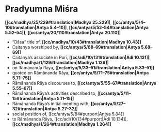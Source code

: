 # Pradyumna Miśra

**[[cc/madhya/25/229#translation|Madhya 25.229]]**, **[[cc/antya/5/4–10#translation|Antya 5.4–10]]**, **[[cc/antya/5/52–54#translation|Antya 5.52–54]]**, **[[cc/antya/20/110#translation|Antya 20.110]]**

* “Dāsa” title of, **[[cc/madhya/10/43#translation|Madhya 10.43]]**
* Caitanya worshiped by, **[[cc/antya/5/68–69#translation|Antya 5.68–69]]**
* Caitanya’s associate in Purī, **[[cc/adi/10/131#translation|Ādi 10.131]]**, **[[cc/madhya/1/129#translation|Madhya 1.129]]**
* on Rāmānanda Rāya, **[[cc/antya/5/33–51#translation|Antya 5.33–51]]**
* quoted on Rāmānanda Rāya, **[[cc/antya/5/71–75#translation|Antya 5.71–75]]**
* Rāmānanda Rāya discourses to, **[[cc/antya/5/55–67#translation|Antya 5.55–67]]**
* Rāmānanda Rāya’s activities described to, **[[cc/antya/5/11–15#translation|Antya 5.11–15]]**
* Rāmānanda Rāya’s initial meeting with, **[[cc/antya/5/27–32#translation|Antya 5.27–32]]**
* social position of, [[cc/antya/5/84#purport|Antya 5.84]]
* to Rāmānanda Rāya, [[cc/adi/10/134#purport|Ādi 10.134]], **[[cc/madhya/1/264#translation|Madhya 1.264]]**
